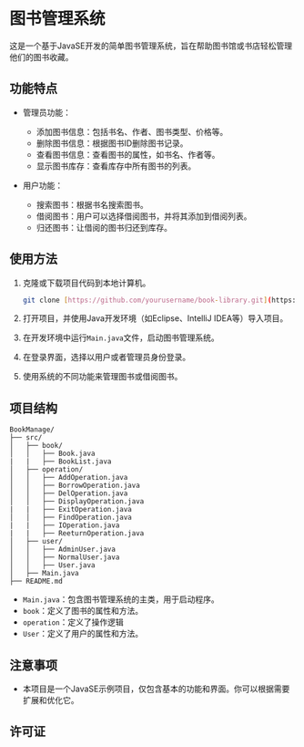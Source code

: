 # 图书管理系统

这是一个基于JavaSE开发的简单图书管理系统，旨在帮助图书馆或书店轻松管理他们的图书收藏。

## 功能特点

- 管理员功能：
  - 添加图书信息：包括书名、作者、图书类型、价格等。
  - 删除图书信息：根据图书ID删除图书记录。
  - 查看图书信息：查看图书的属性，如书名、作者等。
  - 显示图书库存：查看库存中所有图书的列表。
  
- 用户功能：
  - 搜索图书：根据书名搜索图书。
  - 借阅图书：用户可以选择借阅图书，并将其添加到借阅列表。
  - 归还图书：让借阅的图书归还到库存。

## 使用方法

1. 克隆或下载项目代码到本地计算机。

   ```bash
   git clone [https://github.com/yourusername/book-library.git](https://github.com/patient-fyd/SoftwareAssociation/tree/356f5088c276868ced1e65b5616e0d1d923d433f/JavaProject/BookManage)
   ```

2. 打开项目，并使用Java开发环境（如Eclipse、IntelliJ IDEA等）导入项目。

3. 在开发环境中运行`Main.java`文件，启动图书管理系统。

4. 在登录界面，选择以用户或者管理员身份登录。

5. 使用系统的不同功能来管理图书或借阅图书。

## 项目结构

```
BookManage/
├── src/
│   ├── book/
│   │   ├── Book.java
|   |   ├── BookList.java
│   ├── operation/
│   │   ├── AddOperation.java
│   │   ├── BorrowOperation.java
│   │   ├── DelOperation.java
│   │   ├── DisplayOperation.java
|   |   ├── ExitOperation.java
│   │   ├── FindOperation.java
|   |   ├── IOperation.java
|   |   ├── ReeturnOperation.java
│   ├── user/
│   │   ├── AdminUser.java
│   │   ├── NormalUser.java
│   │   ├── User.java
│   ├── Main.java
├── README.md
```

- `Main.java`：包含图书管理系统的主类，用于启动程序。
- `book`：定义了图书的属性和方法。
- `operation`：定义了操作逻辑
- `User`：定义了用户的属性和方法。

## 注意事项

- 本项目是一个JavaSE示例项目，仅包含基本的功能和界面。你可以根据需要扩展和优化它。

## 许可证

